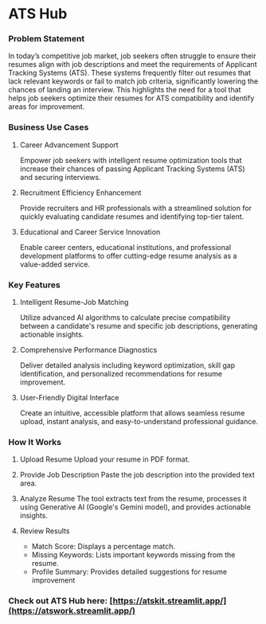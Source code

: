 # ATS Hub

### Problem Statement

In today’s competitive job market, job seekers often struggle to ensure their resumes align with job descriptions and meet the requirements of Applicant Tracking Systems (ATS). These systems frequently filter out resumes that lack relevant keywords or fail to match job criteria, significantly lowering the chances of landing an interview. This highlights the need for a tool that helps job seekers optimize their resumes for ATS compatibility and identify areas for improvement.

### Business Use Cases

1. Career Advancement Support

   Empower job seekers with intelligent resume optimization tools that increase their chances of passing Applicant Tracking Systems (ATS) and securing interviews.

2. Recruitment Efficiency Enhancement

   Provide recruiters and HR professionals with a streamlined solution for quickly evaluating candidate resumes and identifying top-tier talent.

3. Educational and Career Service Innovation

   Enable career centers, educational institutions, and professional development platforms to offer cutting-edge resume analysis as a value-added service.


### Key Features

1. Intelligent Resume-Job Matching

   Utilize advanced AI algorithms to calculate precise compatibility between a candidate's resume and specific job descriptions, generating actionable insights.

2. Comprehensive Performance Diagnostics

   Deliver detailed analysis including keyword optimization, skill gap identification, and personalized recommendations for resume improvement.

3. User-Friendly Digital Interface

   Create an intuitive, accessible platform that allows seamless resume upload, instant analysis, and easy-to-understand professional guidance.



### How It Works

1. Upload Resume
   Upload your resume in PDF format.

2. Provide Job Description
   Paste the job description into the provided text area.

3. Analyze Resume
   The tool extracts text from the resume, processes it using Generative AI (Google's Gemini model), and provides actionable insights.

4. Review Results

   - Match Score: Displays a percentage match.
   - Missing Keywords: Lists important keywords missing from the resume.
   - Profile Summary: Provides detailed suggestions for resume improvement

### Check out ATS Hub here: [https://atskit.streamlit.app/](https://atswork.streamlit.app/)
